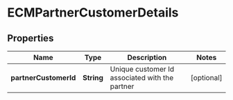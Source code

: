 # ECMPartnerCustomerDetails

## Properties
Name | Type | Description | Notes
------------ | ------------- | ------------- | -------------
**partnerCustomerId** | **String** | Unique customer Id associated with the partner |  [optional]
